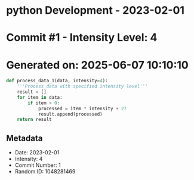 ﻿# python Development - 2023-02-01
# Commit #1 - Intensity Level: 4
# Generated on: 2025-06-07 10:10:10
```python
def process_data_1(data, intensity=4):
    '''Process data with specified intensity level'''
    result = []
    for item in data:
        if item > 0:
            processed = item * intensity + 27
            result.append(processed)
    return result
```
## Metadata
- Date: 2023-02-01
- Intensity: 4
- Commit Number: 1
- Random ID: 1048281469
